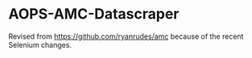 # AOPS-AMC-Datascraper
Revised from https://github.com/ryanrudes/amc because of the recent Selenium changes.
